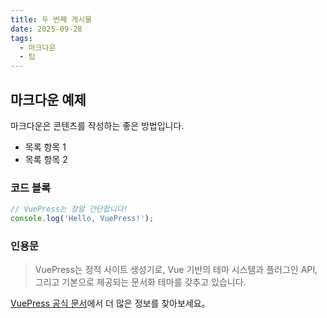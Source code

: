 ```yaml
---
title: 두 번째 게시물
date: 2025-09-28
tags:
  - 마크다운
  - 팁
---
```


## 마크다운 예제

마크다운은 콘텐츠를 작성하는 좋은 방법입니다.

- 목록 항목 1
- 목록 항목 2

### 코드 블록

```javascript
// VuePress는 정말 간단합니다!
console.log('Hello, VuePress!');
```

### 인용문

> VuePress는 정적 사이트 생성기로, Vue 기반의 테마 시스템과 플러그인 API, 그리고 기본으로 제공되는 문서화 테마를 갖추고 있습니다.

[VuePress 공식 문서](https://vuepress.vuejs.org/)에서 더 많은 정보를 찾아보세요。
